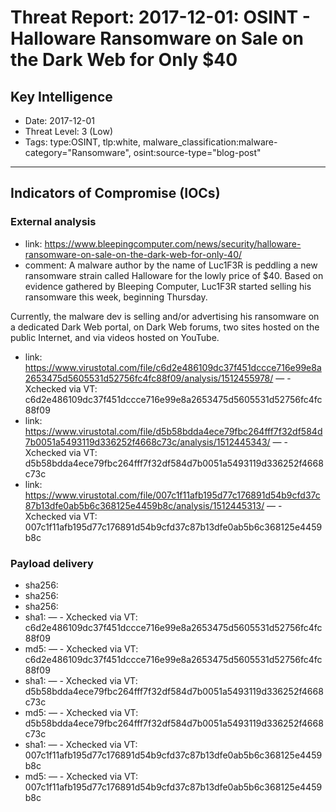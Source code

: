 # Threat Report: 2017-12-01: OSINT - Halloware Ransomware on Sale on the Dark Web for Only $40


## Key Intelligence
* Date: 2017-12-01
* Threat Level: 3 (Low)
* Tags: type:OSINT, tlp:white, malware_classification:malware-category="Ransomware", osint:source-type="blog-post"

---

## Indicators of Compromise (IOCs)
### External analysis
* link: https://www.bleepingcomputer.com/news/security/halloware-ransomware-on-sale-on-the-dark-web-for-only-40/
* comment: A malware author by the name of Luc1F3R is peddling a new ransomware strain called Halloware for the lowly price of $40. Based on evidence gathered by Bleeping Computer, Luc1F3R started selling his ransomware this week, beginning Thursday.

Currently, the malware dev is selling and/or advertising his ransomware on a dedicated Dark Web portal, on Dark Web forums, two sites hosted on the public Internet, and via videos hosted on YouTube.
* link: https://www.virustotal.com/file/c6d2e486109dc37f451dccce716e99e8a2653475d5605531d52756fc4fc88f09/analysis/1512455978/ — - Xchecked via VT: c6d2e486109dc37f451dccce716e99e8a2653475d5605531d52756fc4fc88f09
* link: https://www.virustotal.com/file/d5b58bdda4ece79fbc264fff7f32df584d7b0051a5493119d336252f4668c73c/analysis/1512445343/ — - Xchecked via VT: d5b58bdda4ece79fbc264fff7f32df584d7b0051a5493119d336252f4668c73c
* link: https://www.virustotal.com/file/007c1f11afb195d77c176891d54b9cfd37c87b13dfe0ab5b6c368125e4459b8c/analysis/1512445313/ — - Xchecked via VT: 007c1f11afb195d77c176891d54b9cfd37c87b13dfe0ab5b6c368125e4459b8c

### Payload delivery
* sha256: <sha256>
* sha256: <sha256>
* sha256: <sha256>
* sha1: <sha1> — - Xchecked via VT: c6d2e486109dc37f451dccce716e99e8a2653475d5605531d52756fc4fc88f09
* md5: <md5> — - Xchecked via VT: c6d2e486109dc37f451dccce716e99e8a2653475d5605531d52756fc4fc88f09
* sha1: <sha1> — - Xchecked via VT: d5b58bdda4ece79fbc264fff7f32df584d7b0051a5493119d336252f4668c73c
* md5: <md5> — - Xchecked via VT: d5b58bdda4ece79fbc264fff7f32df584d7b0051a5493119d336252f4668c73c
* sha1: <sha1> — - Xchecked via VT: 007c1f11afb195d77c176891d54b9cfd37c87b13dfe0ab5b6c368125e4459b8c
* md5: <md5> — - Xchecked via VT: 007c1f11afb195d77c176891d54b9cfd37c87b13dfe0ab5b6c368125e4459b8c
